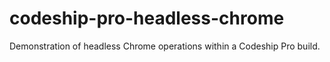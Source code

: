 # codeship-pro-headless-chrome

Demonstration of headless Chrome operations within a Codeship Pro build.
